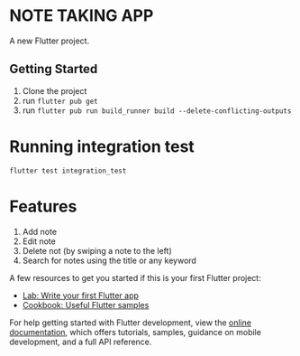 # NOTE TAKING APP

A new Flutter project.

## Getting Started

1. Clone the project
2. run `flutter pub get`
3. run `flutter pub run build_runner build --delete-conflicting-outputs`

# Running integration test
`flutter test integration_test`

# Features
1. Add note
2. Edit note
3. Delete not (by swiping a note to the left)
4. Search for notes using the title or any keyword


A few resources to get you started if this is your first Flutter project:

- [Lab: Write your first Flutter app](https://docs.flutter.dev/get-started/codelab)
- [Cookbook: Useful Flutter samples](https://docs.flutter.dev/cookbook)

For help getting started with Flutter development, view the
[online documentation](https://docs.flutter.dev/), which offers tutorials,
samples, guidance on mobile development, and a full API reference.
